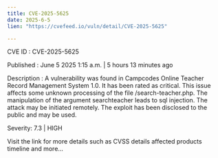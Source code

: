 ```yaml
---
title: CVE-2025-5625
date: 2025-6-5
lien: "https://cvefeed.io/vuln/detail/CVE-2025-5625"

---
```


CVE ID : CVE-2025-5625

Published :  June 5
2025
1:15 a.m. | 5 hours
13 minutes ago

Description : A vulnerability was found in Campcodes Online Teacher Record Management System 1.0. It has been rated as critical. This issue affects some unknown processing of the file /search-teacher.php. The manipulation of the argument searchteacher leads to sql injection. The attack may be initiated remotely. The exploit has been disclosed to the public and may be used.

Severity: 7.3 | HIGH

Visit the link for more details
such as CVSS details
affected products
timeline
and more...

